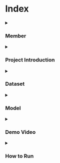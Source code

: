 # Index

<details>
  <summary><h3>Member</h3></summary>
  
  - **KIM GAHYEON**
    - UI/UX Design
    - React implementation
    - FastAPI development

  - **KIM SHINWOOK**
    - Firebase DB development
    - Node.js development

  - **JANG WONJUN**
    - AI Modeling(efficientnet)
    - AI Modeling(wavenet)

</details>

<details>
  <summary><h3>Project Introduction</h3></summary>

  ![image](https://github.com/wonjun16/first/assets/94692391/948be9b7-3243-41cb-be99-7b5b887a9a25)
  Pictogrammer is a web-based edu game service where users 
  <span style="background-color:#fff5b1"> draw pictures and AI matches </span> 
  them to study English words.  
  This project aims to help children learn English words in an easy and fun way.  
  
  
  ![image](https://github.com/wonjun16/first/assets/94692391/aff151d8-940a-47eb-93a6-10e12f00a285)
  The QuickDraw game developed by Google inspired Pictogrammer.  
  Through this project, we expect users to go beyond simply memorizing English words and strengthen their intuition and memory for words.  

</details>

<details>
  <summary><h3>Dataset</h3></summary>

  - **Open Source Dataset**
    - The Quick Draw Dataset is a collection of 50 million drawings across 345 categories
    - [Quick Draw Dataset](https://github.com/googlecreativelab/quickdraw-dataset)
   
  - **Check word frequency**
    - [COCA](https://www.wordfrequency.info/intro.asp)

</details>

<details>
  <summary><h3>Model</h3></summary>

  - **EfficientNetB0**
    - Original thesis : [EfficientNet](https://arxiv.org/abs/1905.11946)
  
  - **Wavenet**
    - Original thesis : [Wavenet](https://arxiv.org/abs/1711.10433)
    - Code referenced : [Wavenet Classifier](https://github.com/mjpyeon/wavenet-classifier/blob/master/WaveNetClassifier.py)

  <!-- Add more details about the model -->

</details>

<details>
  <summary><h3>Demo Video</h3></summary>

  [Demo](https://www.youtube.com/watch?v=3kXYX32ech4&feature=youtu.be)

</details>

<details>
  <summary><h3>How to Run</h3></summary>

First, run the backend server
```
node server.js
```
```
Python -m uvicorn main:app --port 8008 --reload
```

Then, run the frontend server
```
npm start
```


</details>
